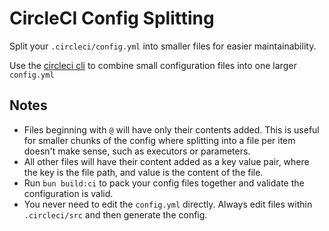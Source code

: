 
# CircleCI Config Splitting

Split your `.circleci/config.yml` into smaller files for easier maintainability.

Use the [circleci cli](https://circleci.com/docs/how-to-use-the-circleci-local-cli/#packing-a-config) to combine small configuration files into one larger `config.yml`

## Notes
- Files beginning with `@` will have only their contents added. This is useful for smaller chunks of the config where splitting into a file per item doesn't make sense, such as executors or parameters.
- All other files will have their content added as a key value pair, where the key is the file path, and value is the content of the file.
- Run `bun build:ci` to pack your config files together and validate the configuration is valid. 
- You never need to edit the `config.yml` directly. Always edit files within `.circleci/src` and then generate the config.